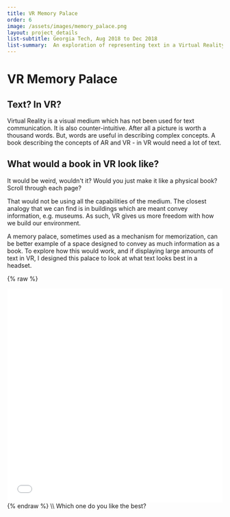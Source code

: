 ```yaml
---
title: VR Memory Palace
order: 6
image: /assets/images/memory_palace.png
layout: project_details
list-subtitle: Georgia Tech, Aug 2018 to Dec 2018
list-summary:  An exploration of representing text in a Virtual Reality medium.
---
```


# VR Memory Palace

## Text? In VR?

Virtual Reality is a visual medium which has not been used for text communication. It is also counter-intuitive. After all a picture is worth a thousand words. But, words are useful in describing complex concepts. A book describing the concepts of AR and VR - in VR would need a lot of text.

## What would a book in VR look like?

It would be weird, wouldn't it? Would you just make it like a physical book? Scroll through each page?

That would not be using all the capabilities of the medium. The closest analogy that we can find is in buildings which are meant convey information, e.g. museums. As such, VR gives us more freedom with how we build our environment.

A memory palace, sometimes used as a mechanism for memorization, can be better example of a space designed to convey as much information as a book. To explore how this would work, and if displaying large amounts of text in VR, I designed this palace to look at what text looks best in a headset.

{% raw %}
<iframe frameborder="no" border="0" marginwidth="0" marginheight="0" width="100%" height="500px" src="../assets/memory_palace/palace.html"></iframe>
{% endraw %}
\\
Which one do you like the best?

